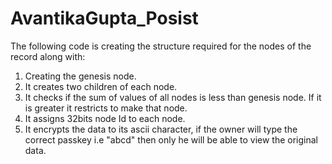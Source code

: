 # AvantikaGupta_Posist

The following code is creating the structure required for the nodes of the record along with:
1. Creating the genesis node.
2. It creates two children of each node.
3. It checks if the sum of values of all nodes is less than genesis node. If it is greater it restricts to make that node.
4. It assigns 32bits node Id to each node.
5. It encrypts the data to its ascii character, if the owner will type the correct passkey i.e "abcd" then only he will be able to view the original data.

